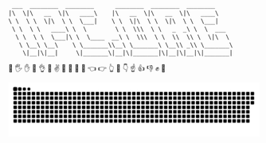 ```
 ___  ________  ________      ________  ________  ________     
|\  \|\   __  \|\   ____\    |\   __  \|\   __  \|\   ____\    
\ \  \ \  \|\  \ \  \___|    \ \  \|\  \ \  \|\  \ \  \___|    
 \ \  \ \   ____\ \  \        \ \  \\\  \ \   _  _\ \  \  ___  
  \ \  \ \  \___|\ \  \____  __\ \  \\\  \ \  \\  \\ \  \|\  \ 
   \ \__\ \__\    \ \_______\\__\ \_______\ \__\\ _\\ \_______\
    \|__|\|__|     \|_______\|__|\|_______|\|__|\|__|\|_______| 
```
🤚 🖐 ✋ 🖖 👌 🤏 ✌ 🤞 🤟 🤘 🤙 👈 👉 👆 🖕 👇 ☝ 👍 👎 ✊ 👊 

![](https://raw.githubusercontent.com/doubleright/doubleright/output/github-contribution-grid-snake.svg)
